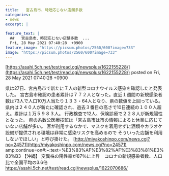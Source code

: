 ```yaml
---
title:   宮古島市、時短応じない店舗多数  
categories:
- news
excerpt: |
  
feature_text: |
  ##   宮古島市、時短応じない店舗多数  ...
  Fri, 28 May 2021 07:40:28  +0900
feature_image: "https://picsum.photos/2560/600?image=733"
image: "https://picsum.photos/2560/600?image=733"
---
```


[https://asahi.5ch.net/test/read.cgi/newsplus/1622155228/](https://asahi.5ch.net/test/read.cgi/newsplus/1622155228/)
posted on Fri, 28 May 2021 07:40:28  +0900

<!--more-->

県は27日、宮古島市で新たに７人の新型コロナウイルス感染を確認したと発表した。 宮古島市確認の患者累計は７７２人となった。直近１週間の新規感染者数は73人で人口10万人当たり１３３・64人となり、県の数値を上回っている。 県内は２４０人が新たに確認され、過去３番目の高さで10日連続の１００人超え。累計は１万５９８３人。 行政検査で12人、保険診療で２２８人が新規陽性となった。 県の糸数公医療技監は「宮古島市は市の情報によると休業に応じていない店舗が多い。 客が利用するなかで、マスクを着用せずに酒類やカラオケ設備が提供される環境は非常に感染リスクを高めるので そういった店舗を利用しないでほしい」と呼び掛けた。 [http://miyakoshinpo.com/news.cgi?no=24571](http://miyakoshinpo.com/news.cgi?no=24571) amp;continue=on#:~:text=%E3%83%AF%E3%82%AF%E3%83%81%E3%83%B3 【沖縄】 変異株の陽性率が87％に上昇　コロナの新規感染者数、人口比で全国平均の3.6倍 https://asahi.5ch.net/test/read.cgi/newsplus/1622070686/
